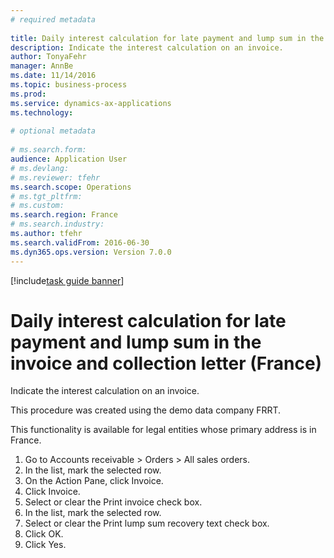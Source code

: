 ```yaml
--- 
# required metadata 
 
title: Daily interest calculation for late payment and lump sum in the invoice and collection letter (France)
description: Indicate the interest calculation on an invoice. 
author: TonyaFehr 
manager: AnnBe 
ms.date: 11/14/2016
ms.topic: business-process 
ms.prod:  
ms.service: dynamics-ax-applications 
ms.technology:  
 
# optional metadata 
 
# ms.search.form:   
audience: Application User 
# ms.devlang:  
# ms.reviewer: tfehr 
ms.search.scope: Operations 
# ms.tgt_pltfrm:  
# ms.custom:  
ms.search.region: France
# ms.search.industry: 
ms.author: tfehr 
ms.search.validFrom: 2016-06-30 
ms.dyn365.ops.version: Version 7.0.0 
---
```


[!include[task guide banner](.../includes/task-guide-banner.md)]

# Daily interest calculation for late payment and lump sum in the invoice and collection letter (France)

Indicate the interest calculation on an invoice.
This procedure was created using the demo data company FRRT. 
This functionality is available for legal entities whose primary address is in France.


1. Go to Accounts receivable > Orders > All sales orders.
2. In the list, mark the selected row.
3. On the Action Pane, click Invoice.
4. Click Invoice.
5. Select or clear the Print invoice check box.
6. In the list, mark the selected row.
7. Select or clear the Print lump sum recovery text check box.
8. Click OK.
9. Click Yes.

